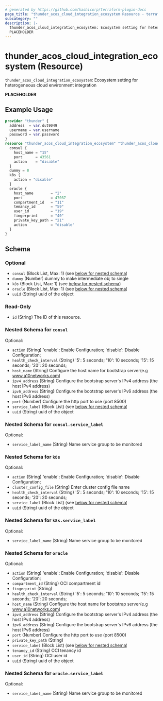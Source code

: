 ```yaml
---
# generated by https://github.com/hashicorp/terraform-plugin-docs
page_title: "thunder_acos_cloud_integration_ecosystem Resource - terraform-provider-thunder"
subcategory: ""
description: |-
  thunder_acos_cloud_integration_ecosystem: Ecosystem setting for heterogeneous cloud environment integration
  PLACEHOLDER
---
```


# thunder_acos_cloud_integration_ecosystem (Resource)

`thunder_acos_cloud_integration_ecosystem`: Ecosystem setting for heterogeneous cloud environment integration

__PLACEHOLDER__

## Example Usage

```terraform
provider "thunder" {
  address  = var.dut9049
  username = var.username
  password = var.password
}
resource "thunder_acos_cloud_integration_ecosystem" "thunder_acos_cloud_integration_ecosystem" {
  consul {
    host_name = "15"
    port      = 43561
    action    = "disable"
  }
  dummy = 0
  k8s {
    action = "disable"
  }
  oracle {
    host_name        = "2"
    port             = 47037
    compartment_id   = "11"
    tenancy_id       = "59"
    user_id          = "19"
    fingerprint      = "40"
    private_key_path = "21"
    action           = "disable"
  }
}
```

<!-- schema generated by tfplugindocs -->
## Schema

### Optional

- `consul` (Block List, Max: 1) (see [below for nested schema](#nestedblock--consul))
- `dummy` (Number) dummy to make intermediate obj to single
- `k8s` (Block List, Max: 1) (see [below for nested schema](#nestedblock--k8s))
- `oracle` (Block List, Max: 1) (see [below for nested schema](#nestedblock--oracle))
- `uuid` (String) uuid of the object

### Read-Only

- `id` (String) The ID of this resource.

<a id="nestedblock--consul"></a>
### Nested Schema for `consul`

Optional:

- `action` (String) 'enable': Enable Configuration; 'disable': Disable Configuration;
- `health_check_interval` (String) '5': 5 seconds; '10': 10 seconds; '15': 15 seconds; '20': 20 seconds;
- `host_name` (String) Configure the host name for bootstrap server(e.g www.a10networks.com)
- `ipv4_address` (String) Configure the bootstrap server's IPv4 address (the host IPv4 address)
- `ipv6_address` (String) Configure the bootstrap server's IPv6 address (the host IPv6 address)
- `port` (Number) Configure the http port to use (port 8500)
- `service_label` (Block List) (see [below for nested schema](#nestedblock--consul--service_label))
- `uuid` (String) uuid of the object

<a id="nestedblock--consul--service_label"></a>
### Nested Schema for `consul.service_label`

Optional:

- `service_label_name` (String) Name service group to be monitored



<a id="nestedblock--k8s"></a>
### Nested Schema for `k8s`

Optional:

- `action` (String) 'enable': Enable Configuration; 'disable': Disable Configuration;
- `cluster_config_file` (String) Enter cluster config file name
- `health_check_interval` (String) '5': 5 seconds; '10': 10 seconds; '15': 15 seconds; '20': 20 seconds;
- `service_label` (Block List) (see [below for nested schema](#nestedblock--k8s--service_label))
- `uuid` (String) uuid of the object

<a id="nestedblock--k8s--service_label"></a>
### Nested Schema for `k8s.service_label`

Optional:

- `service_label_name` (String) Name service group to be monitored



<a id="nestedblock--oracle"></a>
### Nested Schema for `oracle`

Optional:

- `action` (String) 'enable': Enable Configuration; 'disable': Disable Configuration;
- `compartment_id` (String) OCI compartment  id
- `fingerprint` (String)
- `health_check_interval` (String) '5': 5 seconds; '10': 10 seconds; '15': 15 seconds; '20': 20 seconds;
- `host_name` (String) Configure the host name for bootstrap server(e.g www.a10networks.com)
- `ipv4_address` (String) Configure the bootstrap server's IPv4 address (the host IPv4 address)
- `ipv6_address` (String) Configure the bootstrap server's IPv6 address (the host IPv6 address)
- `port` (Number) Configure the http port to use (port 8500)
- `private_key_path` (String)
- `service_label` (Block List) (see [below for nested schema](#nestedblock--oracle--service_label))
- `tenancy_id` (String) OCI tenancy  id
- `user_id` (String) OCI user id
- `uuid` (String) uuid of the object

<a id="nestedblock--oracle--service_label"></a>
### Nested Schema for `oracle.service_label`

Optional:

- `service_label_name` (String) Name service group to be monitored


